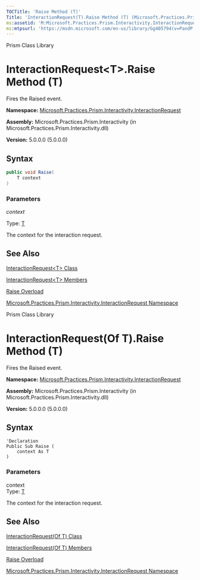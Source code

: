 ```yaml
---
TOCTitle: 'Raise Method (T)'
Title: 'InteractionRequest(T).Raise Method (T) (Microsoft.Practices.Prism.Interactivity.InteractionRequest)'
ms:assetid: 'M:Microsoft.Practices.Prism.Interactivity.InteractionRequest.InteractionRequest\`1.Raise(\`0)'
ms:mtpsurl: 'https://msdn.microsoft.com/en-us/library/Gg405794(v=PandP.50)'
---
```


Prism Class Library

# InteractionRequest&lt;T&gt;.Raise Method (T)

Fires the Raised event.

**Namespace:** [Microsoft.Practices.Prism.Interactivity.InteractionRequest](https://msdn.microsoft.com/en-us/library/microsoft.practices.prism.interactivity.interactionrequest(v=pandp.50))

**Assembly:** Microsoft.Practices.Prism.Interactivity (in Microsoft.Practices.Prism.Interactivity.dll)

**Version:** 5.0.0.0 (5.0.0.0)

## Syntax

```C#
public void Raise(
	T context
)
```


### Parameters

*context*  

  Type: [T](https://msdn.microsoft.com/en-us/library/gg431432(v=pandp.50))

  The context for the interaction request.

## See Also

[InteractionRequest&lt;T&gt; Class](https://msdn.microsoft.com/en-us/library/gg431432(v=pandp.50))

[InteractionRequest&lt;T&gt; Members](https://msdn.microsoft.com/en-us/library/gg430785(v=pandp.50))

[Raise Overload](https://msdn.microsoft.com/en-us/library/gg419066(v=pandp.50))

[Microsoft.Practices.Prism.Interactivity.InteractionRequest Namespace](https://msdn.microsoft.com/en-us/library/microsoft.practices.prism.interactivity.interactionrequest(v=pandp.50))

Prism Class Library

# InteractionRequest(Of T).Raise Method (T)

Fires the Raised event.

**Namespace:** [Microsoft.Practices.Prism.Interactivity.InteractionRequest](https://msdn.microsoft.com/en-us/library/microsoft.practices.prism.interactivity.interactionrequest(v=pandp.50))

**Assembly:** Microsoft.Practices.Prism.Interactivity (in Microsoft.Practices.Prism.Interactivity.dll)

**Version:** 5.0.0.0 (5.0.0.0)

## Syntax

```VB
'Declaration
Public Sub Raise ( 
	context As T
)
```


### Parameters

context  
Type: [T](https://msdn.microsoft.com/en-us/library/gg431432(v=pandp.50))

The context for the interaction request.

## See Also


[InteractionRequest(Of T) Class](https://msdn.microsoft.com/en-us/library/gg431432(v=pandp.50))

[InteractionRequest(Of T) Members](https://msdn.microsoft.com/en-us/library/gg430785(v=pandp.50))

[Raise Overload](https://msdn.microsoft.com/en-us/library/gg419066(v=pandp.50))

[Microsoft.Practices.Prism.Interactivity.InteractionRequest Namespace](https://msdn.microsoft.com/en-us/library/microsoft.practices.prism.interactivity.interactionrequest(v=pandp.50))
